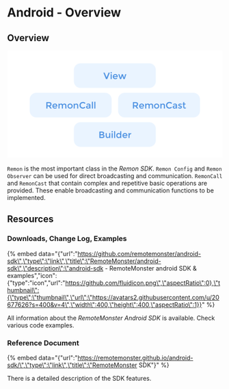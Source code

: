 # Android - Overview

## Overview

![](../.gitbook/assets/assets-lalxanhbadmg35tjnme-lguxznufvictum8-kvv-lguxbbecmmuyvyckggm-android-overview.png)

`Remon` is the most important class in the _Remon SDK_. `Remon Config` and `Remon Observer` can be used for direct broadcasting and communication. `RemonCall` and `RemonCast` that contain complex and repetitive basic operations are provided. These enable broadcasting and communication functions to be implemented.

## Resources

### Downloads, Change Log, Examples

{% embed data="{\"url\":\"https://github.com/remotemonster/android-sdk\",\"type\":\"link\",\"title\":\"RemoteMonster/android-sdk\",\"description\":\"android-sdk - RemoteMonster android SDK & examples\",\"icon\":{\"type\":\"icon\",\"url\":\"https://github.com/fluidicon.png\",\"aspectRatio\":0},\"thumbnail\":{\"type\":\"thumbnail\",\"url\":\"https://avatars2.githubusercontent.com/u/20677626?s=400&v=4\",\"width\":400,\"height\":400,\"aspectRatio\":1}}" %}

All information about the _RemoteMonster Android SDK_ is available. Check various code examples.

### Reference Document

{% embed data="{\"url\":\"https://remotemonster.github.io/android-sdk/\",\"type\":\"link\",\"title\":\"RemoteMonster SDK\"}" %}

There is a detailed description of the SDK features.

